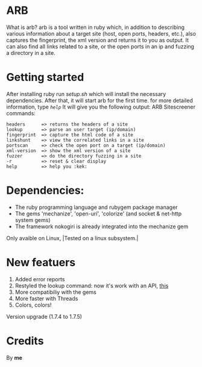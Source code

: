 # ARB 
What is arb? arb is a tool written in ruby which, in addition to describing various information about a target site (host, open ports, headers, etc.), also captures the fingerprint, the xml version and returns it to you as output. It can also find all links related to a site, or the open ports in an ip and fuzzing a directory in a site.

# Getting started
After installing ruby run _setup.sh_ which will install the necessary dependencies. After that, it will start arb for the first time. for more detailed information, type _`help`_
It will give you the following output:
ARB Sitescreener commands:

```
headers      => returns the headers of a site
lookup       => parse an user target (ip/domain)
fingerprint  => capture the html code of a site
linkshunt    => view the correlated links in a site
portscan     => check the open port on a target (ip/domain)
xml-version  => show the xml version of a site
fuzzer       => do the directory fuzzing in a site
-r           => reset & clear display
help         => help you :kek:
```

# Dependencies:

- The ruby programming language and rubygem package manager
- The gems 'mechanize', 'open-uri', 'colorize' (and socket & net-http system gems)
- The framework nokogiri is already integrated into the mechanize gem

Only avaible on Linux, |Tested on a linux subsystem.|

# New featuers
1) Added error reports
2) Restyled the lookup command: now it's work with an API, [this](https://ipwhois.app)
3) More compatibiliy with the gems
4) More faster with Threads
5) Colors, colors!

Version upgrade (1.7.4 to 1.7.5)


# Credits
By **me**
